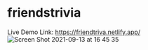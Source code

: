 # friendstrivia
Live Demo Link: https://friendtriva.netlify.app/
![Screen Shot 2021-09-13 at 16 45 35](https://user-images.githubusercontent.com/78831085/133154104-89d16dca-4d08-4263-9b0e-382738541b08.png)

